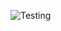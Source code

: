 ![Testing](https://cdn.britannica.com/71/2971-050-DFFEE9ED/Nepal-map-boundaries-cities-locator.jpg)
